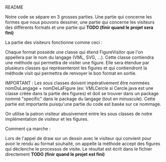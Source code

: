 README

Notre code se sépare en 3 grosses parties. Une partie qui concerne les formes que nous pouvons dessiner, une partie qui concerne les visiteurs des différents formats et une partie qui **TODO (finir quand le projet sera fini)**

La partie des visiteurs fonctionne comme ceci :

Chaque format possède une classe qui étend FigureVisitor que l'on appellera par le nom du langage (VML, SVG, ...). Cette classe contiendra une méthode qui permettra de visiter une figure. Elle sera étendue par plusieurs classes qui représenteront les figures et qui contiendront la méthode visit qui permettra de renvoyer le bon format en sortie.

IMPORTANT : Les sous classes doivent impérativement être nommées nomDuLangage + nomDeLaFigure (ex: VMLCercle si Cercle.java est une classe créée dans la partie des figures) et doit se trouver dans un package nommé "specific" dans le package du langage (tout en minuscule). Cette partie est importante puisqu'une partie du code est basée sur ce nommage.

On utilise la patron visiteur abusivement entre les sous classes de notre implémentation de visiteur et les figures.

Comment ça marche :

Lors de l'appel de draw sur un dessin avec le visiteur qui convient pour avoir le rendu au format souhaité, on appelle la méthode accept des figures qui déclenche le processus de visite. Le résultat est écrit dans le fichier directement **TODO (finir quand le projet est fini)**